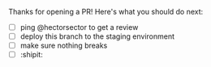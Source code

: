 Thanks for opening a PR! Here's what you should do next:

- [ ] ping @hectorsector to get a review
- [ ] deploy this branch to the staging environment
- [ ] make sure nothing breaks
- [ ] :shipit:
